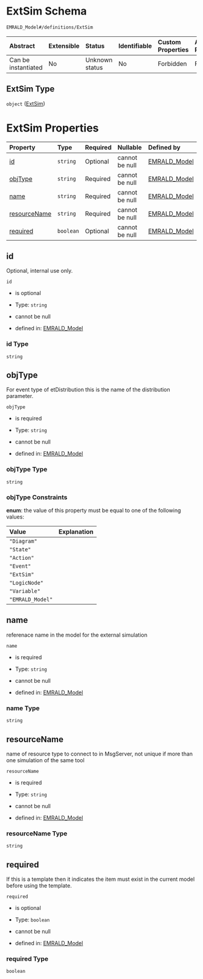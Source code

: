 # ExtSim Schema

```txt
EMRALD_Model#/definitions/ExtSim
```



| Abstract            | Extensible | Status         | Identifiable | Custom Properties | Additional Properties | Access Restrictions | Defined In                                                                                    |
| :------------------ | :--------- | :------------- | :----------- | :---------------- | :-------------------- | :------------------ | :-------------------------------------------------------------------------------------------- |
| Can be instantiated | No         | Unknown status | No           | Forbidden         | Forbidden             | none                | [EMRALD\_JsonSchemaV3\_0.json\*](../../out/EMRALD_JsonSchemaV3_0.json "open original schema") |

## ExtSim Type

`object` ([ExtSim](emrald_jsonschemav3_0-definitions-extsim.md))

# ExtSim Properties

| Property                      | Type      | Required | Nullable       | Defined by                                                                                                                                      |
| :---------------------------- | :-------- | :------- | :------------- | :---------------------------------------------------------------------------------------------------------------------------------------------- |
| [id](#id)                     | `string`  | Optional | cannot be null | [EMRALD\_Model](emrald_jsonschemav3_0-definitions-extsim-properties-id.md "EMRALD_Model#/definitions/ExtSim/properties/id")                     |
| [objType](#objtype)           | `string`  | Required | cannot be null | [EMRALD\_Model](emrald_jsonschemav3_0-definitions-extsim-properties-objtype.md "EMRALD_Model#/definitions/ExtSim/properties/objType")           |
| [name](#name)                 | `string`  | Required | cannot be null | [EMRALD\_Model](emrald_jsonschemav3_0-definitions-extsim-properties-name.md "EMRALD_Model#/definitions/ExtSim/properties/name")                 |
| [resourceName](#resourcename) | `string`  | Required | cannot be null | [EMRALD\_Model](emrald_jsonschemav3_0-definitions-extsim-properties-resourcename.md "EMRALD_Model#/definitions/ExtSim/properties/resourceName") |
| [required](#required)         | `boolean` | Optional | cannot be null | [EMRALD\_Model](emrald_jsonschemav3_0-definitions-extsim-properties-required.md "EMRALD_Model#/definitions/ExtSim/properties/required")         |

## id

Optional, internal use only.

`id`

* is optional

* Type: `string`

* cannot be null

* defined in: [EMRALD\_Model](emrald_jsonschemav3_0-definitions-extsim-properties-id.md "EMRALD_Model#/definitions/ExtSim/properties/id")

### id Type

`string`

## objType

For event type of etDistribution this is the name of the distribution parameter.

`objType`

* is required

* Type: `string`

* cannot be null

* defined in: [EMRALD\_Model](emrald_jsonschemav3_0-definitions-extsim-properties-objtype.md "EMRALD_Model#/definitions/ExtSim/properties/objType")

### objType Type

`string`

### objType Constraints

**enum**: the value of this property must be equal to one of the following values:

| Value            | Explanation |
| :--------------- | :---------- |
| `"Diagram"`      |             |
| `"State"`        |             |
| `"Action"`       |             |
| `"Event"`        |             |
| `"ExtSim"`       |             |
| `"LogicNode"`    |             |
| `"Variable"`     |             |
| `"EMRALD_Model"` |             |

## name

referenace name in the model for the external simulation

`name`

* is required

* Type: `string`

* cannot be null

* defined in: [EMRALD\_Model](emrald_jsonschemav3_0-definitions-extsim-properties-name.md "EMRALD_Model#/definitions/ExtSim/properties/name")

### name Type

`string`

## resourceName

name of resource type to connect to in MsgServer, not unique if more than one simulation of the same tool

`resourceName`

* is required

* Type: `string`

* cannot be null

* defined in: [EMRALD\_Model](emrald_jsonschemav3_0-definitions-extsim-properties-resourcename.md "EMRALD_Model#/definitions/ExtSim/properties/resourceName")

### resourceName Type

`string`

## required

If this is a template then it indicates the item must exist in the current model before using the template.

`required`

* is optional

* Type: `boolean`

* cannot be null

* defined in: [EMRALD\_Model](emrald_jsonschemav3_0-definitions-extsim-properties-required.md "EMRALD_Model#/definitions/ExtSim/properties/required")

### required Type

`boolean`
